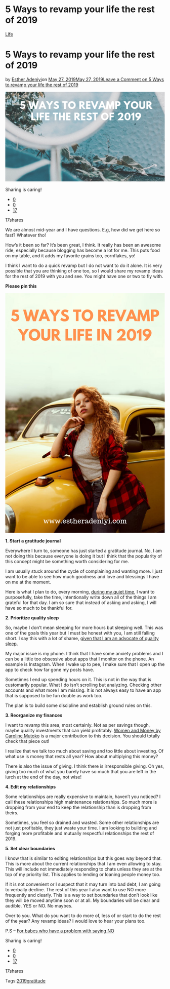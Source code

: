 # 5 Ways to revamp your life the rest of 2019

[Life](https://estheradeniyi.com/category/life/)
# 5 Ways to revamp your life the rest of 2019

by [Esther Adeniyi](https://estheradeniyi.com/author/esther-adeniyi/)on [May 27, 2019May 27, 2019](https://estheradeniyi.com/5-ways-to-revamp-your-life-the-rest-of-2019/)[Leave a Comment on 5 Ways to revamp your life the rest of 2019](https://estheradeniyi.com/5-ways-to-revamp-your-life-the-rest-of-2019/#respond)

![](images\5-Ways-to-revamp-your-life-the-rest-of-2019-1.png)

Sharing is caring!

- [0](https://www.facebook.com/sharer/sharer.php?u=https%3A%2F%2Festheradeniyi.com%2F5-ways-to-revamp-your-life-the-rest-of-2019%2F&amp;t=5%20Ways%20to%20revamp%20your%20life%20the%20rest%20of%202019)
- [0](https://twitter.com/intent/tweet?text=5%20Ways%20to%20revamp%20your%20life%20the%20rest%20of%202019&amp;url=https%3A%2F%2Festheradeniyi.com%2F5-ways-to-revamp-your-life-the-rest-of-2019%2F)
- [17](#)

17shares

We are almost mid-year and I have questions. E.g, how did we get here so fast? Whatever tho!

How&#x2019;s it been so far? It&#x2019;s been great, I think. It really has been an awesome ride, especially because blogging has become a lot for me. This puts food on my table, and it adds my favorite grains too, cornflakes, yo!

I think I want to do a quick revamp but I do not want to do it alone. It is very possible that you are thinking of one too, so I would share my revamp ideas for the rest of 2019 with you and see. You might have one or two to fly with.

**Please pin this**

![](images\5-WAYS-TO-REVAMP-YOUR-LIFE-IN-2019.png)

**1. Start a gratitude journal**

Everywhere I turn to, someone has just started a gratitude journal. No, I am not doing this because everyone is doing it but I think that the popularity of this concept might be something worth considering for me.

I am usually stuck around the cycle of complaining and wanting more. I just want to be able to see how much goodness and love and blessings I have on me at the moment.

Here is what I plan to do, every morning, [during my quiet time](https://estheradeniyi.com/tips-to-maintaining-constant-quiet-time/), I want to purposefully, take the time, intentionally write down all of the things I am grateful for that day. I am so sure that instead of asking and asking, I will have so much to be thankful for.

**2. Prioritize quality sleep**

So, maybe I don&#x2019;t mean sleeping for more hours but sleeping well. This was one of the goals this year but I must be honest with you, I am still falling short. I say this with a lot of shame, [given that I am an advocate of quality sleep](https://estheradeniyi.com/things-to-do-every-night-before-bed/).

My major issue is my phone. I think that I have some anxiety problems and I can be a little too obsessive about apps that I monitor on the phone. An example is Instagram. When I wake up to pee, I make sure that I open up the app to check how far gone my posts have.

Sometimes I end up spending hours on it. This is not in the way that is customarily popular. What I do isn&#x2019;t scrolling but analyzing. Checking other accounts and what more I am missing. It is not always easy to have an app that is supposed to be fun double as work too.

The plan is to build some discipline and establish ground rules on this.

**3. Reorganize my finances**

I want to revamp this area, most certainly. Not as per savings though, maybe quality investments that can yield profitably. [Women and Money by Caroline Mutoko](https://estheradeniyi.com/women-and-money-perception-handling-and-multiplication/) is a major contribution to this decision. You should totally check that piece out!

I realize that we talk too much about saving and too little about investing. Of what use is money that rests all year? How about multiplying this money?

There is also the issue of giving. I think there is irresponsible giving. Oh yes, giving too much of what you barely have so much that you are left in the lurch at the end of the day, not wise!

**4. Edit my relationships**

Some relationships are really expensive to maintain, haven&#x2019;t you noticed? I call these relationships high maintenance relationships. So much more is dropping from your end to keep the relationship than is dropping from theirs.

Sometimes, you feel so drained and wasted. Some other relationships are not just profitable, they just waste your time. I am looking to building and forging more profitable and mutually respectful relationships the rest of 2019.

**5. Set clear boundaries**

I know that is similar to editing relationships but this goes way beyond that. This is more about the current relationships that I am even allowing to stay. This will include not immediately responding to chats unless they are at the top of my priority list. This applies to lending or loaning people money too.

If it is not convenient or I suspect that it may turn into bad debt, I am going to verbally decline. The rest of this year I also want to use NO more frequently and clearly. This is a way to set boundaries that don&#x2019;t look like they will be moved anytime soon or at all. My boundaries will be clear and audible. YES or NO. No maybes.

Over to you. What do you want to do more of, less of or start to do the rest of the year? Any revamp ideas? I would love to hear your plans too.

P.S &#x2013; [For babes who have a problem with saying NO](https://estheradeniyi.com/why-cant-i-say-no-a-remedy-for-the-too-good-babe/)

Sharing is caring!

- [0](https://www.facebook.com/sharer/sharer.php?u=https%3A%2F%2Festheradeniyi.com%2F5-ways-to-revamp-your-life-the-rest-of-2019%2F&amp;t=5%20Ways%20to%20revamp%20your%20life%20the%20rest%20of%202019)
- [0](https://twitter.com/intent/tweet?text=5%20Ways%20to%20revamp%20your%20life%20the%20rest%20of%202019&amp;url=https%3A%2F%2Festheradeniyi.com%2F5-ways-to-revamp-your-life-the-rest-of-2019%2F)
- [17](#)

17shares

Tags:[2019](https://estheradeniyi.com/tag/2019/)[gratitude](https://estheradeniyi.com/tag/gratitude/)
